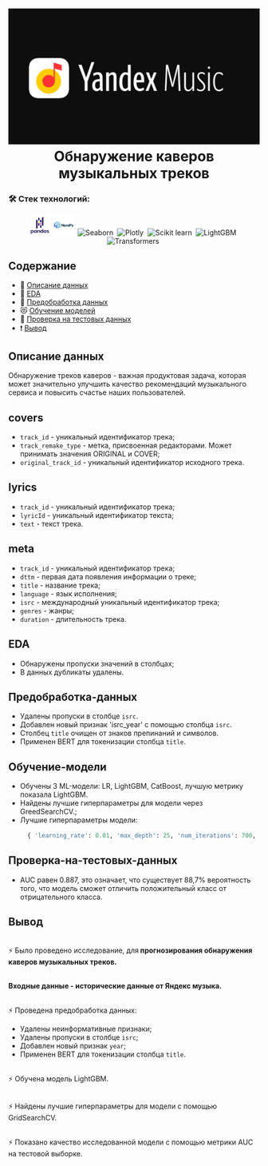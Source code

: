 <h1 align="center">  
  <img src="https://github.com/4Sin/ya_music_covers/blob/main/2023-10-20_09.47.37.jpg" width="800"/> 
  Обнаружение каверов музыкальных треков
</h1>  
  
 
### 🛠️ Стек технологий:
<div id="tools", align="center">
  <img src="https://github.com/devicons/devicon/blob/master/icons/pandas/pandas-original-wordmark.svg" title="Pandas" alt="Pandas" width="40" height="40"/>&nbsp;
  <img src="https://github.com/devicons/devicon/blob/master/icons/numpy/numpy-original-wordmark.svg" title="NumPy" alt="NumPy" height="40"/>&nbsp;
  <img src="https://seaborn.pydata.org/_images/logo-tall-lightbg.svg" title="Seaborn" alt="Seaborn" width="40" height="40"/>&nbsp;
  <img src="https://upload.wikimedia.org/wikipedia/commons/8/8a/Plotly-logo.png" title="Plotly" alt="Plotly" height="40"/>&nbsp;
  <img src="https://quintagroup.com/cms/python/images/scikit-learn-logo.png" title="Scikit learn" alt="Scikit learn" height="40"/>&nbsp;
  <img src="https://upload.wikimedia.org/wikipedia/commons/d/d9/LightGBM_logo_black_text.svg" title="LightGBM" alt="LightGBM" height="40"/>&nbsp;
  <img src="https://pypi-camo.global.ssl.fastly.net/d60a70af6de88eae24a88d3c21d81adbfb7d3b6c/68747470733a2f2f68756767696e67666163652e636f2f64617461736574732f68756767696e67666163652f646f63756d656e746174696f6e2d696d616765732f7261772f6d61696e2f7472616e73666f726d6572732d6c6f676f2d6c696768742e737667" title="Transformers" alt="Transformers" height="40"/>&nbsp;
</div>

## Содержание
- 🔌 [Описание данных](#описание-данных)
- 🐥 [EDA](#eda)
- 🔨 [Предобработка данных](#предобработка-данных)
- 😻 [Обучение моделей](#обучение-моделей)
- 📄 [Проверка на тестовых данных](#проверка-на-тестовых-данных)
- ❗️ [Вывод](#вывод)

## Описание данных

Обнаружение треков каверов - важная продуктовая задача, которая может значительно улучшить качество рекомендаций музыкального сервиса и повысить счастье наших пользователей.

## covers

- `track_id` - уникальный идентификатор трека;
- `track_remake_type` - метка, присвоенная редакторами. Может принимать значения ORIGINAL и COVER;
- `original_track_id` - уникальный идентификатор исходного трека.

## lyrics

- `track_id` - уникальный идентификатор трека; 
- `lyricId` - уникальный идентификатор текста; 
- `text` - текст трека. 

## meta

- `track_id` - уникальный идентификатор трека; 
- `dttm` - первая дата появления информации о треке; 
- `title` - название трека; 
- `language` - язык исполнения;
- `isrc` - международный уникальный идентификатор трека; 
- `genres` - жанры; 
- `duration` - длительность трека.

## EDA

- Обнаружены пропуски значений в столбцах;
- В данных дубликаты удалены. 

## Предобработка-данных

- Удалены пропуски в столбце `isrc`.
- Добавлен новый признак 'isrc_year' с помощью столбца `isrc`.
- Столбец `title` очищен от знаков препинаний и символов.
- Применен BERT для токенизации столбца `title`.

## Обучение-модели

- Обучены 3 ML-модели: LR, LightGBM, CatBoost, лучшую метрику показала LightGBM.
- Найдены лучшие гиперпараметры для модели через GreedSearchCV.;
- Лучшие гиперпараметры модели:
  ``` python
    { 'learning_rate': 0.01, 'max_depth': 25, 'num_iterations': 700, 'num_leaves': 31 };
  ```
## Проверка-на-тестовых-данных

- AUC равен 0.887, это означает, что существует 88,7% вероятность того, что модель сможет отличить положительный класс от отрицательного класса. 

## Вывод
<br> ⚡️ Было проведено исследование, для<b> прогнозирования обнаружения каверов музыкальных треков.</b> 
              
<br><b> Входные данные - исторические данные от Яндекс музыка. </b>

<br> ⚡️ Проведена предобработка данных:

- Удалены неинформативные признаки; 
- Удалены пропуски в столбце `isrc`; 
- Добавлен новый признак `year`; 
- Применен BERT для токенизации столбца `title`. 

        
<br> ⚡️ Обучена модель LightGBM.
        
<br> ⚡️ Найдены лучшие гиперпараметры для модели с помощью GridSearchCV.
        
<br> ⚡️ Показано качество исследованной модели с помощью метрики AUC на тестовой выборке.
